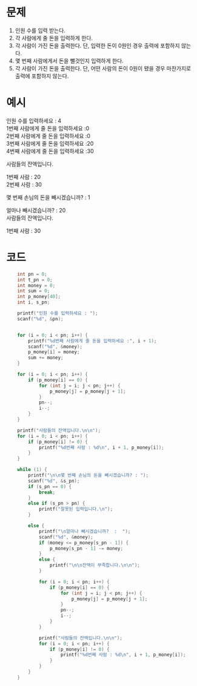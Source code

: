 # 문제   
1. 인원 수를 입력 받는다.   
2. 각 사람에게 줄 돈을 입력하게 한다.    
3. 각 사람이 가진 돈을 출력한다. 단, 입력한 돈이 0원인 경우 출력에 포함하지 않는다.   
4. 몇 번째 사람에게서 돈을 뺄것인지 입력하게 한다.   
5. 각 사람이 가진 돈을 출력한다. 단, 어떤 사람의 돈이 0원이 됐을 경우 마찬가지로 출력에 포함하지 않는다.   
   
# 예시   
인원 수를 입력하세요 : 4   
1번째 사람에게 줄 돈을 입력하세요 :0   
2번째 사람에게 줄 돈을 입력하세요 :0   
3번째 사람에게 줄 돈을 입력하세요 :20   
4번째 사람에게 줄 돈을 입력하세요 :30   
   
사람들의 잔액입니다.   
   
1번째 사람 : 20   
2번째 사람 : 30   
   
   
몇 번째 손님의 돈을 빼시겠습니까? : 1   
   
얼마나 빼시겠습니까?  :  20   
사람들의 잔액입니다.   
   
1번째 사람 : 30   

# 코드
```c
	int pn = 0;
	int t_pn = 0;
	int money = 0;
	int sum = 0;
	int p_money[40];
	int i, s_pn;

	printf("인원 수를 입력하세요 : ");
	scanf("%d", &pn);


	for (i = 0; i < pn; i++) {
		printf("%d번째 사람에게 줄 돈을 입력하세요 :", i + 1);
		scanf("%d", &money);
		p_money[i] = money;
		sum += money;
	}

	for (i = 0; i < pn; i++) {
		if (p_money[i] == 0) {
			for (int j = i; j < pn; j++) {
				p_money[j] = p_money[j + 1];
			}
			pn--;
			i--;
		}
	}

	printf("사람들의 잔액입니다.\n\n");
	for (i = 0; i < pn; i++) {
		if (p_money[i] != 0) {
			printf("%d번째 사람 : %d\n", i + 1, p_money[i]);
		}
	}

	while (1) {
		printf("\n\n몇 번째 손님의 돈을 빼시겠습니까? : ");
		scanf("%d", &s_pn);
		if (s_pn == 0) {
			break;
		}
		else if (s_pn > pn) {
			printf("잘못된 입력입니다.\n");
		}

		else {
			printf("\n얼마나 빼시겠습니까?  :  ");
			scanf("%d", &money);
			if (money <= p_money[s_pn - 1]) {
				p_money[s_pn - 1] -= money;
			}
			else {
				printf("\n\n잔액이 부족합니다.\n\n");
			}

			for (i = 0; i < pn; i++) {
				if (p_money[i] == 0) {
					for (int j = i; j < pn; j++) {
						p_money[j] = p_money[j + 1];
					}
					pn--;
					i--;
				}
			}

			printf("사람들의 잔액입니다.\n\n");
			for (i = 0; i < pn; i++) {
				if (p_money[i] != 0) {
					printf("%d번째 사람 : %d\n", i + 1, p_money[i]);
				}
			}
		}
	}

```
   
